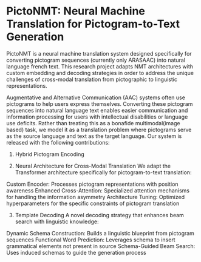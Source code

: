 # PictoNMT: Neural Machine Translation for Pictogram-to-Text Generation

PictoNMT is a neural machine translation system designed specifically for converting pictogram sequences (currently only ARASAAC) into natural language french text. This research project adapts NMT architectures with custom embedding and decoding strategies in order to address the unique challenges of cross-modal translation from pictographic to linguistic representations.

Augmentative and Alternative Communication (AAC) systems often use pictograms to help users express themselves. Converting these pictogram sequences into natural language text enables easier communication and information processing for users with intellectual disabilities or language use deficits. Rather than treating this as a bonafide multimodal(image based) task, we model it as a translation problem where pictograms serve as the source language and text as the target language. Our system is released with the following contributions:

1. Hybrid Pictogram Encoding

2. Neural Architecture for Cross-Modal Translation
We adapt the Transformer architecture specifically for pictogram-to-text translation:

Custom Encoder: Processes pictogram representations with position awareness
Enhanced Cross-Attention: Specialized attention mechanisms for handling the information asymmetry
Architecture Tuning: Optimized hyperparameters for the specific constraints of pictogram translation

3. Template Decoding
A novel decoding strategy that enhances beam search with linguistic knowledge:

Dynamic Schema Construction: Builds a linguistic blueprint from pictogram sequences
Functional Word Prediction: Leverages schema to insert grammatical elements not present in source
Schema-Guided Beam Search: Uses induced schemas to guide the generation process